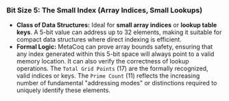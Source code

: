 ### Bit Size 5: The Small Index (Array Indices, Small Lookups)

*   **Class of Data Structures:** Ideal for **small array indices** or **lookup table keys**. A 5-bit value can address up to 32 elements, making it suitable for compact data structures where direct indexing is efficient.
*   **Formal Logic:** MetaCoq can prove array bounds safety, ensuring that any index generated within this 5-bit space will always point to a valid memory location. It can also verify the correctness of lookup operations. The `Total Grid Points` (17) are the formally recognized, valid indices or keys. The `Prime Count` (11) reflects the increasing number of fundamental "addressing modes" or distinctions required to uniquely identify these elements.